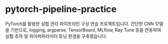 # pytorch-pipeline-practice
PyTorch를 활용한 실험 관리 파이프라인 구성 연습 프로젝트입니다. 간단한 CNN 모델을 기반으로, logging, argparse, TensorBoard, MLflow, Ray Tune 등을 연동하여 실험 추적 및 하이퍼파라미터 튜닝 환경을 구축했습니다.
